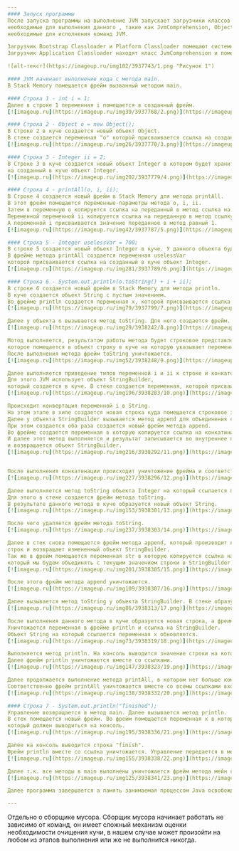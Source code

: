```yaml
---
#### Запуск программы
После запуска программы на выполнение JVM запускает загрузчики классов в которых запрашивается классы 
необходимые для выполнения данного , такие как JvmComprehension, Object, Integer, System и системные классы 
необходимые для исполнения команд JVM.

Загрузчик Bootstrap Classloader и Platform Classloader помещают системные классы  в Metaspace.
Загрузчик Application Classloader находят класс JvmComprehension и помещают его в Metaspace.

![alt-текст](https://imageup.ru/img102/3937743/1.png "Рисунок 1")

#### JVM начинает выполнение кода с метода main.
В Stack Memory помещается фрейм вызванный методом main. 

#### Строка 1 - int i = 1;
Далее в строке 1 переменная i помещается в созданный фрейм. 
[![imageup.ru](https://imageup.ru/img39/3937768/2.png)](https://imageup.ru/img39/3937768/2.png.html)

#### Строка 2 - Object o = new Object();
В Строке 2 в куче создается новый объект Object. 
В стеке создается переменная "o" которой присваивается ссылка на созданный объект в куче.
[![imageup.ru](https://imageup.ru/img26/3937770/3.png)](https://imageup.ru/img26/3937770/3.png.html)

#### Строка 3 - Integer ii = 2;
В Строке 3 в куче создается новый объект Integer в котором будет храниться значение переменной value равное 2. В стеке создается переменная ii которой присваивается ссылка 
на созданный в куче объект Integer.  
[![imageup.ru](https://imageup.ru/img202/3937779/4.png)](https://imageup.ru/img202/3937779/4.png.html)

#### Строка 4 - printAll(o, i, ii);
В Строке 4 создается новый фрейм в Stack Memory для метода printAll.
В этот фрейм помещаются переменные-параметры метода o, i, ii.
Затем в переменную o копируется ссылка на переданный в метод ссылка на объект Object.
Переменной переменной ii копируется ссылка на переданную в метод ссылку на объект Integer.
А переменной i присваивается значение переданное в метод равный 1.
[![imageup.ru](https://imageup.ru/img42/3937787/5.png)](https://imageup.ru/img42/3937787/5.png.html)

#### Строка 5 - Integer uselessVar = 700;
В строке 5 создается новый объект Integer в куче. У данного объекта будет хранится значение value равное 700.
В фрейме метода printAll создается переменная uselessVar 
которой присваивается ссылка на созданный в куче объект Integer.
[![imageup.ru](https://imageup.ru/img281/3937789/6.png)](https://imageup.ru/img281/3937789/6.png.html)

#### Строка 6 - System.out.println(o.toString() + i + ii);
В строке 6 создается новый фрейм в Stack Memory для метода println. 
В куче создается объект String с пустым значением.
Во фрейме println создается переменная x, которой присваивается ссылка на объект String.
[![imageup.ru](https://imageup.ru/img79/3937799/7.png)](https://imageup.ru/img79/3937799/7.png.html)

Далее у объекта o вызывается метод toString. Для него создается фрейм.
[![imageup.ru](https://imageup.ru/img29/3938242/8.png)](https://imageup.ru/img29/3938242/8.png.html)

Мотод выполняется, результатом работы метода будет строковое представление объекта o, 
которое помещается в объект строку в куче на которую указывает переменная x.
После выполнения метода фрейм toString уничтожается.
[![imageup.ru](https://imageup.ru/img52/3938248/9.png)](https://imageup.ru/img52/3938248/9.png.html)

Далее выполняется приведение типов переменной i и ii к строке и конкатенация.
Для этого JVM использует объект StringBuilder, 
который создается в куче. В стеке создается переменная, которой присваивается ссылка на созданный объект StringBuilder.
[![imageup.ru](https://imageup.ru/img196/3938283/10.png)](https://imageup.ru/img196/3938283/10.png.html)

Происходит конвертация переменной i в String. 
На этом этапе в хипе создается новая строка куда помещается строковое знаение переменной i.
Далее у объекта StringBuilder вызывается метод append для объединения строк. 
При этом создается оба раза создается новый фрейм метода append. 
Во фрейме создается переменная в которую копируется ссылка на конкатинируемый объект. 
И далее этот метод выполняется и результат записывается во внутреннее поле value Объекта StringBuilder 
и возвращается объект StringBuilder.
[![imageup.ru](https://imageup.ru/img216/3938292/11.png)](https://imageup.ru/img216/3938292/11.png.html)


После выполнения конкатенации происходит уничтожение фрейма и соответственно ссылки на строку.
[![imageup.ru](https://imageup.ru/img227/3938296/12.png)](https://imageup.ru/img227/3938296/12.png.html)

Далее выполняется метод toString объекта Integer на который ссылается переменная ii. 
Для этого в стеке создается фрейм метода toString. 
В результате данного метода в куче образуется новый объект String.
[![imageup.ru](https://imageup.ru/img153/3938301/13.png)](https://imageup.ru/img153/3938301/13.png.html)

После чего удаляется фрейм метода toString.
[![imageup.ru](https://imageup.ru/img237/3938303/14.png)](https://imageup.ru/img237/3938303/14.png.html)

Далее в стек снова помещается фрейм метода append, который производит конкатинацию 
строк и возвращает измененный объект StringBuilder.
Так же в фрейм помещается переменная str в которую копируется ссылка на объект String в куче, 
который мы будем объединять с текущим значением строки в StringBuilder.
[![imageup.ru](https://imageup.ru/img201/3938305/15.png)](https://imageup.ru/img201/3938305/15.png.html)

После этого фркйм метода append уничтожается.
[![imageup.ru](https://imageup.ru/img109/3938307/16.png)](https://imageup.ru/img109/3938307/16.png.html)

Далее вызывается метод toString у объекта StringBuilder. В стеке образуется новый фрейм.
[![imageup.ru](https://imageup.ru/img86/3938313/17.png)](https://imageup.ru/img86/3938313/17.png.html)

После выполнения данного метода в куче образуется новая строка, а фреим toString уничтожается. 
Уничтожается переменная в фрейме println и ссылка на StringBuilder.
Объект String на который ссылается переменная x обновляется.
[![imageup.ru](https://imageup.ru/img73/3938319/18.png)](https://imageup.ru/img73/3938319/18.png.html)

Выполняется метод println. На консоль выводится значение строки на которую ссылается переменная x.
Далее фрейм println уничтожается вместе со ссылками.
[![imageup.ru](https://imageup.ru/img147/3938323/19.png)](https://imageup.ru/img147/3938323/19.png.html)

Далее продолжается выполнение метода printAll, в котором нет больше команд. 
Соответственно фрейм printAll уничтожается вместе со всемы ссылками входящими в него.
[![imageup.ru](https://imageup.ru/img138/3938332/20.png)](https://imageup.ru/img138/3938332/20.png.html)

#### Строка 7 - System.out.println("finished");
Управление возвращается в метод main. Далее вызывается метод println. 
В стек помещается новый фрейм. Во фрейм помещается переменная x в которую копируется ссылка на объект String, 
который должен выводиться на консоль.
[![imageup.ru](https://imageup.ru/img195/3938336/21.png)](https://imageup.ru/img195/3938336/21.png.html)

Далее на консоль выводится строка "finish".
Фрейм println вместе со ссылка уничтожается. Управление передается в метод main.
[![imageup.ru](https://imageup.ru/img155/3938338/22.png)](https://imageup.ru/img155/3938338/22.png.html)

Далее т.к. все методы в main выполнены уничтожается фрейм метода мейн со всемы ссылками.
[![imageup.ru](https://imageup.ru/img125/3938341/23.png)](https://imageup.ru/img125/3938341/23.png.html)

Далее программа завершается а память занимаемая процессом Java освобождается.

---
```

Отдельно о сборщике мусора. Сборщик мусора начинает работать не зависимо от команд, 
он имеет сложный механизм оценки необходимости очищения кучи, 
в нашем случае может произойти на любом из этапов выполнения или же не выполнится никогда.





